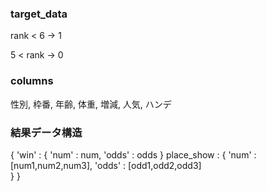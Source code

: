 ### target_data
rank < 6 -> 1

5 < rank -> 0

### columns
性別, 枠番, 年齢, 体重, 増減, 人気, ハンデ

### 結果データ構造
{
  'win' : {
    'num' : num,
    'odds' : odds
  }
  place_show : {
    'num' : [num1,num2,num3],
    'odds' : [odd1,odd2,odd3]    
  }
}

